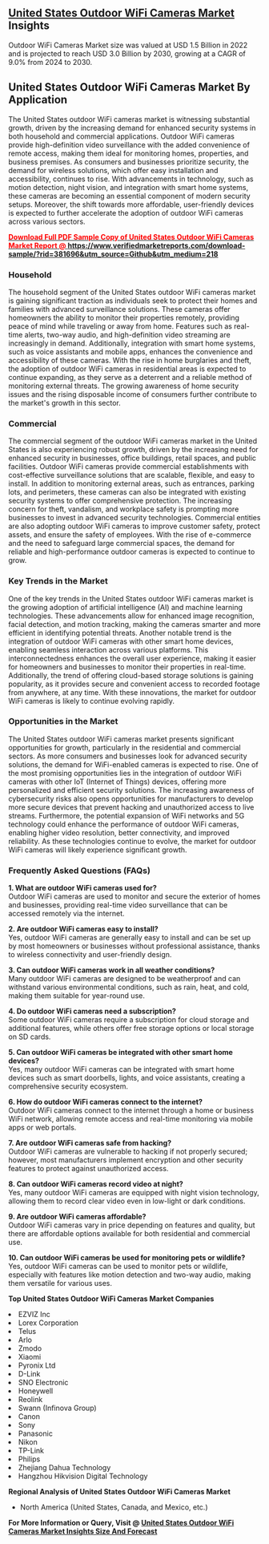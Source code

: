 <h2><a href="https://www.verifiedmarketreports.com/download-sample/?rid=381696&amp;utm_source=Github&amp;utm_medium=218" target="_blank">United States Outdoor WiFi Cameras Market</a> Insights</h2><p>Outdoor WiFi Cameras Market size was valued at USD 1.5 Billion in 2022 and is projected to reach USD 3.0 Billion by 2030, growing at a CAGR of 9.0% from 2024 to 2030.</p><p> <h2>United States Outdoor WiFi Cameras Market By Application</h2> <p>The United States outdoor WiFi cameras market is witnessing substantial growth, driven by the increasing demand for enhanced security systems in both household and commercial applications. Outdoor WiFi cameras provide high-definition video surveillance with the added convenience of remote access, making them ideal for monitoring homes, properties, and business premises. As consumers and businesses prioritize security, the demand for wireless solutions, which offer easy installation and accessibility, continues to rise. With advancements in technology, such as motion detection, night vision, and integration with smart home systems, these cameras are becoming an essential component of modern security setups. Moreover, the shift towards more affordable, user-friendly devices is expected to further accelerate the adoption of outdoor WiFi cameras across various sectors. <strong><a href="#"><p><span class=""><span style="color: #ff0000;"><strong>Download Full PDF Sample Copy of United States Outdoor WiFi Cameras Market Report</strong> @ </span><a href="https://www.verifiedmarketreports.com/download-sample/?rid=381696&amp;utm_source=Github&amp;utm_medium=218" target="_blank">https://www.verifiedmarketreports.com/download-sample/?rid=381696&amp;utm_source=Github&amp;utm_medium=218</a></span></p></a></strong></p> <h3>Household</h3> <p>The household segment of the United States outdoor WiFi cameras market is gaining significant traction as individuals seek to protect their homes and families with advanced surveillance solutions. These cameras offer homeowners the ability to monitor their properties remotely, providing peace of mind while traveling or away from home. Features such as real-time alerts, two-way audio, and high-definition video streaming are increasingly in demand. Additionally, integration with smart home systems, such as voice assistants and mobile apps, enhances the convenience and accessibility of these cameras. With the rise in home burglaries and theft, the adoption of outdoor WiFi cameras in residential areas is expected to continue expanding, as they serve as a deterrent and a reliable method of monitoring external threats. The growing awareness of home security issues and the rising disposable income of consumers further contribute to the market's growth in this sector.</p> <h3>Commercial</h3> <p>The commercial segment of the outdoor WiFi cameras market in the United States is also experiencing robust growth, driven by the increasing need for enhanced security in businesses, office buildings, retail spaces, and public facilities. Outdoor WiFi cameras provide commercial establishments with cost-effective surveillance solutions that are scalable, flexible, and easy to install. In addition to monitoring external areas, such as entrances, parking lots, and perimeters, these cameras can also be integrated with existing security systems to offer comprehensive protection. The increasing concern for theft, vandalism, and workplace safety is prompting more businesses to invest in advanced security technologies. Commercial entities are also adopting outdoor WiFi cameras to improve customer safety, protect assets, and ensure the safety of employees. With the rise of e-commerce and the need to safeguard large commercial spaces, the demand for reliable and high-performance outdoor cameras is expected to continue to grow.</p> <h3>Key Trends in the Market</h3> <p>One of the key trends in the United States outdoor WiFi cameras market is the growing adoption of artificial intelligence (AI) and machine learning technologies. These advancements allow for enhanced image recognition, facial detection, and motion tracking, making the cameras smarter and more efficient in identifying potential threats. Another notable trend is the integration of outdoor WiFi cameras with other smart home devices, enabling seamless interaction across various platforms. This interconnectedness enhances the overall user experience, making it easier for homeowners and businesses to monitor their properties in real-time. Additionally, the trend of offering cloud-based storage solutions is gaining popularity, as it provides secure and convenient access to recorded footage from anywhere, at any time. With these innovations, the market for outdoor WiFi cameras is likely to continue evolving rapidly.</p> <h3>Opportunities in the Market</h3> <p>The United States outdoor WiFi cameras market presents significant opportunities for growth, particularly in the residential and commercial sectors. As more consumers and businesses look for advanced security solutions, the demand for WiFi-enabled cameras is expected to rise. One of the most promising opportunities lies in the integration of outdoor WiFi cameras with other IoT (Internet of Things) devices, offering more personalized and efficient security solutions. The increasing awareness of cybersecurity risks also opens opportunities for manufacturers to develop more secure devices that prevent hacking and unauthorized access to live streams. Furthermore, the potential expansion of WiFi networks and 5G technology could enhance the performance of outdoor WiFi cameras, enabling higher video resolution, better connectivity, and improved reliability. As these technologies continue to evolve, the market for outdoor WiFi cameras will likely experience significant growth.</p> <h3>Frequently Asked Questions (FAQs)</h3> <p><strong>1. What are outdoor WiFi cameras used for?</strong><br>Outdoor WiFi cameras are used to monitor and secure the exterior of homes and businesses, providing real-time video surveillance that can be accessed remotely via the internet.</p> <p><strong>2. Are outdoor WiFi cameras easy to install?</strong><br>Yes, outdoor WiFi cameras are generally easy to install and can be set up by most homeowners or businesses without professional assistance, thanks to wireless connectivity and user-friendly design.</p> <p><strong>3. Can outdoor WiFi cameras work in all weather conditions?</strong><br>Many outdoor WiFi cameras are designed to be weatherproof and can withstand various environmental conditions, such as rain, heat, and cold, making them suitable for year-round use.</p> <p><strong>4. Do outdoor WiFi cameras need a subscription?</strong><br>Some outdoor WiFi cameras require a subscription for cloud storage and additional features, while others offer free storage options or local storage on SD cards.</p> <p><strong>5. Can outdoor WiFi cameras be integrated with other smart home devices?</strong><br>Yes, many outdoor WiFi cameras can be integrated with smart home devices such as smart doorbells, lights, and voice assistants, creating a comprehensive security ecosystem.</p> <p><strong>6. How do outdoor WiFi cameras connect to the internet?</strong><br>Outdoor WiFi cameras connect to the internet through a home or business WiFi network, allowing remote access and real-time monitoring via mobile apps or web portals.</p> <p><strong>7. Are outdoor WiFi cameras safe from hacking?</strong><br>Outdoor WiFi cameras are vulnerable to hacking if not properly secured; however, most manufacturers implement encryption and other security features to protect against unauthorized access.</p> <p><strong>8. Can outdoor WiFi cameras record video at night?</strong><br>Yes, many outdoor WiFi cameras are equipped with night vision technology, allowing them to record clear video even in low-light or dark conditions.</p> <p><strong>9. Are outdoor WiFi cameras affordable?</strong><br>Outdoor WiFi cameras vary in price depending on features and quality, but there are affordable options available for both residential and commercial use.</p> <p><strong>10. Can outdoor WiFi cameras be used for monitoring pets or wildlife?</strong><br>Yes, outdoor WiFi cameras can be used to monitor pets or wildlife, especially with features like motion detection and two-way audio, making them versatile for various uses.</p> </p><p><strong>Top United States Outdoor WiFi Cameras Market Companies</strong></p><div data-test-id=""><p><li>EZVIZ Inc</li><li> Lorex Corporation</li><li> Telus</li><li> Arlo</li><li> Zmodo</li><li> Xiaomi</li><li> Pyronix Ltd</li><li> D-Link</li><li> SNO Electronic</li><li> Honeywell</li><li> Reolink</li><li> Swann (Infinova Group)</li><li> Canon</li><li> Sony</li><li> Panasonic</li><li> Nikon</li><li> TP-Link</li><li> Philips</li><li> Zhejiang Dahua Technology</li><li> Hangzhou Hikvision Digital Technology</li></p><div><strong>Regional Analysis of&nbsp;United States Outdoor WiFi Cameras Market</strong></div><ul><li dir="ltr"><p dir="ltr">North America&nbsp;(United States, Canada, and Mexico, etc.)</p></li></ul><p><strong>For More Information or Query, Visit @&nbsp;</strong><strong><a href="https://www.verifiedmarketreports.com/product/outdoor-wifi-cameras-market/?utm_source=Github&amp;utm_medium=218" target="_blank">United States Outdoor WiFi Cameras Market Insights Size And Forecast</a></strong></p></div>
